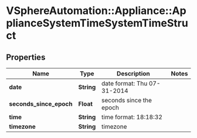 # VSphereAutomation::Appliance::ApplianceSystemTimeSystemTimeStruct

## Properties
Name | Type | Description | Notes
------------ | ------------- | ------------- | -------------
**date** | **String** | date format: Thu 07-31-2014 | 
**seconds_since_epoch** | **Float** | seconds since the epoch | 
**time** | **String** | time format: 18:18:32 | 
**timezone** | **String** | timezone | 


